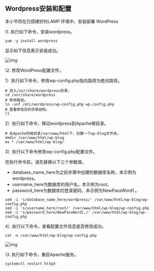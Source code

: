 ## Wordpress安装和配置

本小节将在已搭建好的LAMP 环境中，安装部署 WordPress

\1.  执行如下命令，安装wordpress。

```
yum -y install wordpress
```

显示如下信息表示安装成功。

![img](https://img.alicdn.com/tfs/TB1b02VHEz1gK0jSZLeXXb9kVXa-1042-156.png)

\2.  修改WordPress配置文件。

1）执行如下命令，修改wp-config.php指向路径为绝对路径。

```
# 进入/usr/share/wordpress目录。
cd /usr/share/wordpress
# 修改路径。
ln -snf /etc/wordpress/wp-config.php wp-config.php
# 查看修改后的目录结构。
ll
```

2）执行如下命令，移动wordpress到Apache根目录。

```
# 在Apache的根目录/var/www/html下，创建一个wp-blog文件夹。
mkdir /var/www/html/wp-blog
mv * /var/www/html/wp-blog/
```

3）执行以下命令修改wp-config.php配置文件。

在执行命令前，请先替换以下三个参数值。

- database_name_here为之前步骤中创建的数据库名称，本示例为wordpress。
- username_here为数据库的用户名，本示例为root。
- password_here为数据库的登录密码，本示例为NewPassWord1.。

```
sed -i 's/database_name_here/wordpress/' /var/www/html/wp-blog/wp-config.php
sed -i 's/username_here/root/' /var/www/html/wp-blog/wp-config.php
sed -i 's/password_here/NewPassWord1./' /var/www/html/wp-blog/wp-config.php
```

4）执行以下命令，查看配置文件信息是否修改成功。

```
cat -n /var/www/html/wp-blog/wp-config.php
```



![img](https://img.alicdn.com/tfs/TB1j02VHEz1gK0jSZLeXXb9kVXa-913-631.png)

\3.  执行如下命令，重启Apache服务。

```
systemctl restart httpd
```